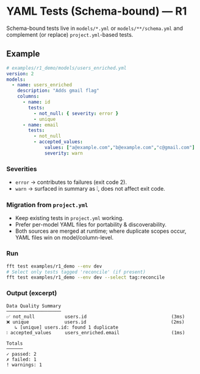 # YAML Tests (Schema-bound) — R1

Schema-bound tests live in `models/*.yml` or `models/**/schema.yml` and complement (or replace) `project.yml`-based tests.

## Example

```yaml
# examples/r1_demo/models/users_enriched.yml
version: 2
models:
  - name: users_enriched
    description: "Adds gmail flag"
    columns:
      - name: id
        tests:
          - not_null: { severity: error }
          - unique
      - name: email
        tests:
          - not_null
          - accepted_values:
              values: ["a@example.com","b@example.com","c@gmail.com"]
              severity: warn
````

### Severities

* `error` → contributes to failures (exit code 2).
* `warn` → surfaced in summary as ❕, does not affect exit code.

### Migration from `project.yml`

* Keep existing tests in `project.yml` working.
* Prefer per-model YAML files for portability & discoverability.
* Both sources are merged at runtime; where duplicate scopes occur, YAML files win on model/column-level.

### Run

```bash
fft test examples/r1_demo --env dev
# Select only tests tagged 'reconcile' (if present)
fft test examples/r1_demo --env dev --select tag:reconcile
```

### Output (excerpt)

```
Data Quality Summary
────────────────────
✅ not_null           users.id                               (3ms)
❌ unique             users.id                               (2ms)
   ↳ [unique] users.id: found 1 duplicate
❕ accepted_values     users_enriched.email                   (1ms)

Totals
──────
✓ passed: 2
✗ failed: 1
! warnings: 1
```